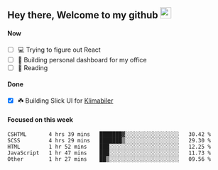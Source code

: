 ## Hey there, Welcome to my github <img src="https://media.giphy.com/media/hvRJCLFzcasrR4ia7z/giphy.gif" width="25px">

#### Now
- [ ] 💻 Trying to figure out React
- [ ] 🚀 Building personal dashboard for my office
- [ ] 📕 Reading

#### Done
- [x] ☘️ Building Slick UI for [Klimabiler](https://klimabiler.dk)
 
 #### Focused on this week
<!--START_SECTION:waka-->

```text
CSHTML       4 hrs 39 mins   ███████▓░░░░░░░░░░░░░░░░░   30.42 %
SCSS         4 hrs 29 mins   ███████▒░░░░░░░░░░░░░░░░░   29.30 %
HTML         1 hr 52 mins    ███░░░░░░░░░░░░░░░░░░░░░░   12.25 %
JavaScript   1 hr 47 mins    ███░░░░░░░░░░░░░░░░░░░░░░   11.73 %
Other        1 hr 27 mins    ██▒░░░░░░░░░░░░░░░░░░░░░░   09.56 %
```

<!--END_SECTION:waka-->

